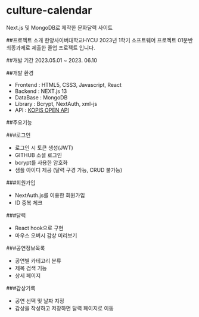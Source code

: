 # culture-calendar
Next.js 및 MongoDB로 제작한 문화달력 사이트

##프로젝트 소개
한양사이버대학교HYCU 2023년 1학기 소프트웨어 프로젝트 01분반 최종과제로 제출한 졸업 프로젝트 입니다. 

##개발 기간
2023.05.01 ~ 2023. 06.10

##개발 환경
- Frontend : HTML5, CSS3, Javascript, React
- Backend : NEXT.js 13
- DataBase : MongoDB
- Library : Bcrypt, NextAuth, xml-js
- API : [KOPIS OPEN API](https://www.kopis.or.kr/por/cs/openapi/openApiInfo.do?menuId=MNU_00074)

##주요기능

###로그인
- 로그인 시 토큰 생성(JWT)
- GITHUB 소셜 로그인
- bcrypt를 사용한 암호화
- 샘플 아이디 제공 (달력 구경 가능, CRUD 불가능)

###회원가입
- NextAuth.js를 이용한 회원가입
- ID 중복 체크

###달력
- React hook으로 구현
- 마우스 오버시 감상 미리보기

###공연정보목록
- 공연별 카테고리 분류
- 제목 검색 기능
- 상세 페이지
  
###감상기록
- 공연 선택 및 날짜 지정
- 감상을 작성하고 저장하면 달력 페이지로 이동
